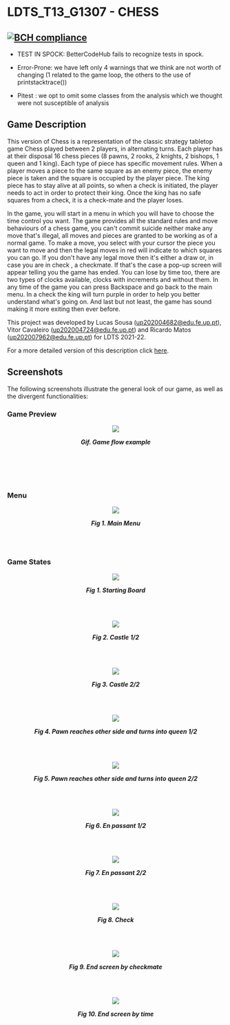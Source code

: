 # LDTS_T13_G1307 - CHESS

[![BCH compliance](https://bettercodehub.com/edge/badge/FEUP-LDTS-2021/ldts-project-assignment-g1307?branch=main&token=2069e510e81e7f336cdcd7437f6fe15351e0c380)](https://bettercodehub.com/)
- 
- TEST IN SPOCK: BetterCodeHub fails to recognize tests in spock.

- Error-Prone: we have left only 4 warnings that we think are not worth of changing (1 related to the game loop, the others to the use of
  printstacktrace())

- Pitest : we opt to omit some classes from the analysis which we thought were not susceptible of analysis

## Game Description

This version of Chess is a representation of the classic strategy tabletop game Chess played between 2 players, in alternating turns. Each player has at their disposal 16 chess pieces (8 pawns, 2 rooks, 2 knights, 2 bishops, 1 queen and 1 king). Each type of piece has specific movement rules. When a player moves a piece to the same square as an enemy piece, the enemy piece is taken and the square is occupied by the player piece. The king piece has to stay alive at all points, so when a check is initiated, the player needs to act in order to protect their king. Once the king has no safe squares from a check, it is a check-mate and the player loses.

In the game, you will start in a menu in which you will have to choose
the time control you want. The game provides all the standard rules and
move behaviours of a chess game, you can't commit suicide neither make any
move that's illegal, all moves and pieces are granted to be working as of a normal game.
To make a move, you select with your cursor the piece you want to move and then
the legal moves in red will indicate to which squares you can go. If you
don't have any legal move then it's either a draw or, in case you are in check
, a checkmate. If that's the case a pop-up screen will appear telling you the game has ended.
You can lose by time too, there are two types of clocks available, clocks
with increments and without them. In any time of the game you can press Backspace
and go back to the main menu. In a check the king will turn purple in order
to help you better understand what's going on. And last but not least,
the game has sound making it more exiting then ever before.

This project was developed by Lucas Sousa (up202004682@edu.fe.up.pt), Vitor Cavaleiro (up202004724@edu.fe.up.pt) and Ricardo Matos (up202007962@edu.fe.up.pt) for LDTS 2021-22.

For a more detailed version of this description click [here](./docs/README.md).

## Screenshots

The following screenshots illustrate the general look of our game, as well as the divergent functionalities:


### Game Preview

<p align="center" justify="center">
  <img src="https://media.giphy.com/media/xjhUnnk91wX8VFOtL3/giphy.gif"/>
</p>
<p align="center">
  <b><i>Gif. Game flow example </i></b>
</p>  

<br>
<br />

<br>
<br />

### Menu 

<p align="center" justify="center">
  <img src="docs/images/screenshots/menu1.jpg"/>
</p>
<p align="center">
  <b><i>Fig 1. Main Menu</i></b>
</p>  

<br>
<br />

### Game States

<p align="center" justify="center">
  <img src="docs/images/screenshots/initialboard.jpg"/>
</p>
<p align="center">
  <b><i>Fig 1. Starting Board </i></b>
</p>  

<br>
<br />


<p align="center" justify="center">
  <img src="docs/images/screenshots/castle1.jpg"/>
</p>
<p align="center">
  <b><i>Fig 2. Castle 1/2</i></b>
</p>  

<br>
<br />

<p align="center" justify="center">
  <img src="docs/images/screenshots/castle2.jpg"/>
</p>
<p align="center">
  <b><i>Fig 3. Castle 2/2</i></b>
</p>  

<br>
<br />

<p align="center" justify="center">
  <img src="docs/images/screenshots/endpawn1.jpg"/>
</p>
<p align="center">
  <b><i>Fig 4. Pawn reaches other side and turns into queen 1/2</i></b>
</p>  

<br>
<br />

<p align="center" justify="center">
  <img src="docs/images/screenshots/endpawn2.jpg"/>
</p>
<p align="center">
  <b><i>Fig 5. Pawn reaches other side and turns into queen 2/2</i></b>
</p>  

<br>
<br />

<p align="center" justify="center">
  <img src="docs/images/screenshots/enpassant1.jpg"/>
</p>
<p align="center">
  <b><i>Fig 6. En passant 1/2</i></b>
</p>  

<br>
<br />

<p align="center" justify="center">
  <img src="docs/images/screenshots/enpassant2.jpg"/>
</p>
<p align="center">
  <b><i>Fig 7. En passant 2/2</i></b>
</p>  

<br>
<br />

<p align="center" justify="center">
  <img src="docs/images/screenshots/check.jpg"/>
</p>
<p align="center">
  <b><i>Fig 8. Check</i></b>
</p>  

<br>
<br />

<p align="center" justify="center">
  <img src="docs/images/screenshots/checkmate.png"/>
</p>
<p align="center">
  <b><i>Fig 9. End screen by checkmate</i></b>
</p>  

<br>
<br />

<p align="center" justify="center">
  <img src="docs/images/screenshots/time.jpg"/>
</p>
<p align="center">
  <b><i>Fig 10. End screen by time</i></b>
</p>  

<br>
<br />